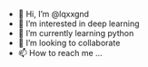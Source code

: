 - 👋 Hi, I’m @lqxxgnd
- 👀 I’m interested in deep learning 
- 🌱 I’m currently learning python
- 💞️ I’m looking to collaborate 
- 📫 How to reach me ...

<!---
lqxxgnd/lqxxgnd is a ✨ special ✨ repository because its `README.md` (this file) appears on your GitHub profile.
You can click the Preview link to take a look at your changes.
--->
